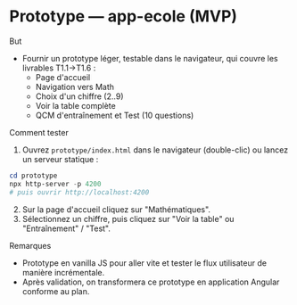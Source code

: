 # Prototype — app-ecole (MVP)

But
- Fournir un prototype léger, testable dans le navigateur, qui couvre les livrables T1.1→T1.6 :
  - Page d'accueil
  - Navigation vers Math
  - Choix d'un chiffre (2..9)
  - Voir la table complète
  - QCM d'entraînement et Test (10 questions)

Comment tester
1. Ouvrez `prototype/index.html` dans le navigateur (double-clic) ou lancez un serveur statique :

```powershell
cd prototype
npx http-server -p 4200
# puis ouvrir http://localhost:4200
```

2. Sur la page d'accueil cliquez sur "Mathématiques".
3. Sélectionnez un chiffre, puis cliquez sur "Voir la table" ou "Entraînement" / "Test".

Remarques
- Prototype en vanilla JS pour aller vite et tester le flux utilisateur de manière incrémentale.
- Après validation, on transformera ce prototype en application Angular conforme au plan.
